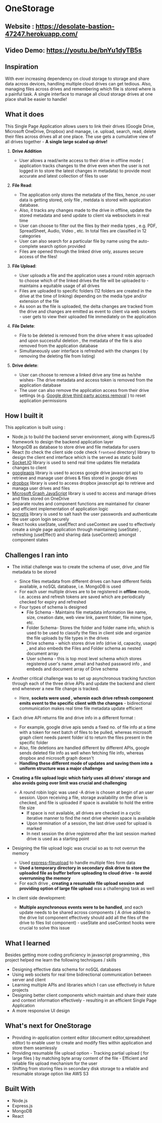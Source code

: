 # OneStorage

## Website : https://desolate-bastion-47247.herokuapp.com/

## Video Demo: https://youtu.be/bnYu1dyTB5s

## Inspiration

With ever increasing dependency on cloud storage to storage and share data across devices, handling multiple cloud drives can get tedious. Also, managing files across drives and remembering which file is stored where is a painful task. A single interface to manage all cloud storage drives at one place shall be easier to handle!

## What it does

This Single Page Application allows users to link their drives (Google Drive, Microsoft OneDrive, Dropbox) and manage, i.e. upload, search, read, delete their files across drives all at one place. The use gets a cumulative view of all drives together - **A single large scaled up drive!**

1. **Drive Addition** 
    - User allows a read/write access to their drive in offline mode ( application tracks changes to the drive even when the user is not logged in to store the latest changes in metadata) to provide most accurate and latest collection of files to user
    
2. **File Read**:
    - The application only stores the metadata of the files, hence ,no user data is getting stored, only file , metdata is stored with application database.
    - Also, it tracks any changes made to the drive in offline, update the stored metadata and send update to client via websockets in real time
    - User can choose to filter out the files by their media types , e.g. PDF, SpreadSheet, Audio, Video , etc. In total files are classified in 12 categories 
    - User can also search for a particular file by name using the auto-complete search option provided
    - Files are opened through the linked drive only, assures secure access of the files!

3. **File Upload**:
    - User uploads a file and the application uses a round robin approach to choose which of the linked drives the file will be uploaded to - maintains a equitable usage of all drives 
    - Files are uploaded to specific folders (12 folders are created in the drive at the time of linking) depending on the media type and/or extension of the file 
    - As soon as the file is uploaded, the delta changes are tracked from the drive and changes are emitted as event to client via web sockets - user gets to view their uploaded file immediately on the application

4. **File Delete**:
    - File to be deleted is removed from the drive where it was uploaded and upon successful deletion , the metadata of the file is also removed from the application database
    - Simultaneously user interface is refreshed with the changes ( by removing the deleting file from listing)

5. **Drive delete**:
    - User can choose to remove a linked drive any time as he/she wishes- The drive metadata and access token is removed from the application database
    - The user can also remove the application access from their drive settings (e.g. [Google drive third party access removal](https://myaccount.google.com/permissions) )  to reset application permissions


## How I built it

This application is built using :
- Node.js to build the backend server environment, along with ExpressJS framework to design the backend   application layer 
- MongoDB as database to store drive and file metadata for users
- React (to check the client side code check `frontend` directory) library to design the client end interface which is the served as static build
- [Socket.IO](https://www.npmjs.com/package/socket.io) library is used to send real time updates file metadata changes to client
- [googleapis](https://www.npmjs.com/package/googleapis) library is used to access google drive javascript api to retrieve and manage user drives & files stored in google drives
- [dropbox](https://www.npmjs.com/package/dropbox) library is used to access dropbox javascript api to retrieve and managa user drives and files
- [Microsoft Graph JavaScript](https://www.npmjs.com/package/@microsoft/microsoft-graph-client) library is used to access and manage drives and files stored on OneDrive
- Separate routes and component functions are maintained for cleaner and efficient implementation of application logic
- [bcryptjs](https://www.npmjs.com/package/bcrypt) library is used to salt hash the user passwords and authenticate the user upon login securely
- React hooks useState, useEffect and useContext are used to effectively create a single page application through maintaining (useState) , refreshing (useEffect) and sharing data (useContext) amongst component states

## Challenges I ran into
- The initial challenge was to create the schema of user, drive ,and file metadata to be stored
    - Since files metadata from different drives can have different fields available, a noSQL database, i.e. MongoDB is used
    - For each user multiple drives are to be registered in **offline** mode, i.e. access and refresh tokens are saved which are periodically checked for expiry and refreshed
    - Four types of schema is designed
        - File Schema - Maintains file metadata information like name, size, creation date, web view link, parent folder, file mime type, etc.
        - Folder Schema- Stores the folder and folder name info, which is used to be used to classify the files in client side and organize the file uploads by file types in the drives        
        - Drive schema - which stores drive info (drive id, capacity, usage) , and also embeds the Files and Folder schema as nested document array
        - User schema - this is top most level schema which stores registered user's name ,email and hashed password info , and embeds and document array of Drive schema 

- Another critical challenge was to set up asynchronous tracking function through each of the three drive APIs and update the backend and client end whenever a new file change is tracked.
    - Here, **sockets were used , wherein each drive refresh component emits event to the specific client with the changes** - bidirectional communication makes real time file metadata update efficient
- Each drive API returns file and drive info in a different format :
    - For example, google drive apis sends a fixed no. of file info at a time with a token for next batch of files to be pulled, whereas microsoft graph client needs parent folder id to return the files present in the specific folder
    - Also, file deletions are handled different by different APIs, google sends deleted file info as well when fetching file info, whereas dropbox and microsoft graph doesn't
    - **Handling these different mode of updates and saving them into a uniform structure was a major challenge**
- **Creating a file upload logic which fairly uses all drives' storage and also avoids going over limit was crucial and challenging**
    - A round robin logic was used
        -A drive is chosen at begin of an user session. Upon receiving a file, storage availability on the drive is checked, and file is uploaded if space is available to hold the entire file size
        - If space is not available, all drives are checked in a cyclic iterative manner to find the next drive wherein space is available
        - Upon termination of a session, the last drive used for upload is marked
        - In next session the drive registered after the last session marked drive is used as a starting point
- Designing the file upload logic was crucial so as to not overrun the memory
    - Used [express-fileupload](https://www.npmjs.com/package/express-fileupload) to handle multiple files form data
    - **Used a temporary directory in secondary disk drive to store the uploaded file as buffer before uploading to cloud drive - to avoid overrunning the memory** 
    - For each drive , **creating a resumable file upload session and providing option of large file upload** was a challenging task as well

- In client side development:
    - **Multiple asynchronous events were to be handled**, and each update needs to be shared across components ( A drive added to the drive list component effectively should add all the files of the drive to files list component) - useState and useContext hooks were crucial to solve this issue

## What I learned

Besides getting more coding proficiency in javascript programming , this project helped me learn the following techniques / skills
- Designing effective data schema for noSQL databases
- Using web sockets for real time bidirectional communication between server and client
- Learning multiple APIs and libraries which I can use effectively in future projects
- Designing better client components which maintain and share their state and context information effectively - resulting in an efficient Single Page Application
- A more responsive UI design 

## What's next for OneStorage
- Providing in-application content editor (document editor,spreadsheet editor) to enable user to create and modify files within application and store them seamlessly
- Providing resumable file upload option - Tracking partial upload ( for large files ) by matching byte array content of the file - Efficient and reliable file upload mechanism for the user
- Shifting from storing files in secondary disk storage to a reliable and resumable storage option like AWS S3 

## Built With
- Node.js
- Express.js
- MongoDB
- React






    








